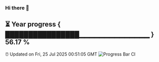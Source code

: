 ### Hi there 👋
⏳ Year progress { ████████████████▁▁▁▁▁▁▁▁▁▁▁▁▁▁ } 56.17 %
---
⏰ Updated on Fri, 25 Jul 2025 00:51:05 GMT
![Progress Bar CI](https://github.com/Moyi321/Moyi321/workflows/Progress%20Bar%20CI/badge.svg)
